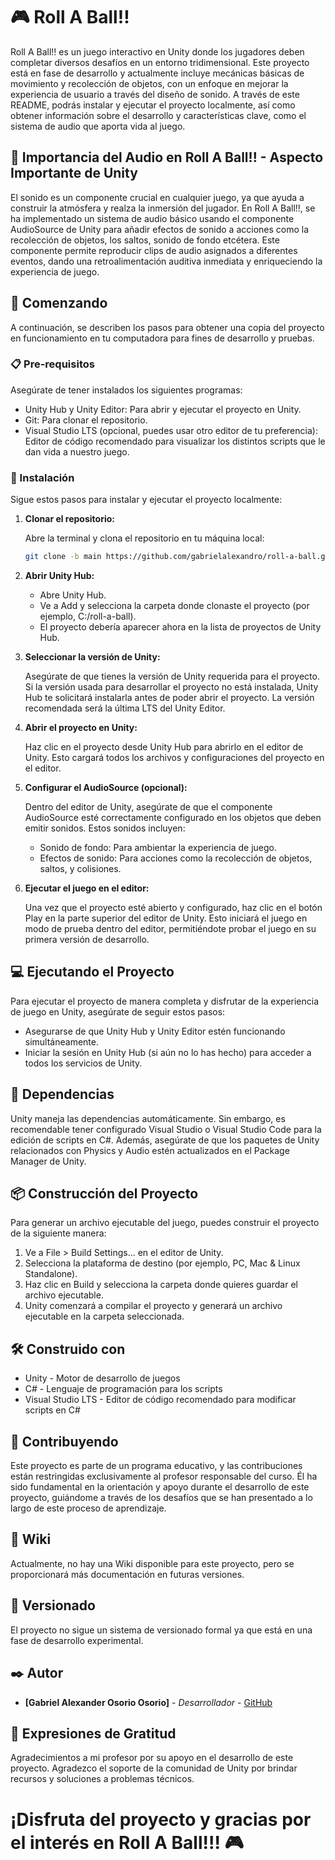 # 🎮 Roll A Ball!!

Roll A Ball!! es un juego interactivo en Unity donde los jugadores deben completar diversos desafíos en un entorno tridimensional. Este proyecto está en fase de desarrollo y actualmente incluye mecánicas básicas de movimiento y recolección de objetos, con un enfoque en mejorar la experiencia de usuario a través del diseño de sonido. A través de este README, podrás instalar y ejecutar el proyecto localmente, así como obtener información sobre el desarrollo y características clave, como el sistema de audio que aporta vida al juego.

## 🎵 Importancia del Audio en Roll A Ball!! - Aspecto Importante de Unity

El sonido es un componente crucial en cualquier juego, ya que ayuda a construir la atmósfera y realza la inmersión del jugador. En Roll A Ball!!, se ha implementado un sistema de audio básico usando el componente AudioSource de Unity para añadir efectos de sonido a acciones como la recolección de objetos, los saltos, sonido de fondo etcétera. Este componente permite reproducir clips de audio asignados a diferentes eventos, dando una retroalimentación auditiva inmediata y enriqueciendo la experiencia de juego.

## 🚀 Comenzando

A continuación, se describen los pasos para obtener una copia del proyecto en funcionamiento en tu computadora para fines de desarrollo y pruebas.

### 📋 Pre-requisitos

Asegúrate de tener instalados los siguientes programas:

- Unity Hub y Unity Editor: Para abrir y ejecutar el proyecto en Unity.
- Git: Para clonar el repositorio.
- Visual Studio LTS (opcional, puedes usar otro editor de tu preferencia): Editor de código recomendado para visualizar los distintos scripts que le dan vida a nuestro juego.

### 🔧 Instalación

Sigue estos pasos para instalar y ejecutar el proyecto localmente:

1. **Clonar el repositorio:**

   Abre la terminal y clona el repositorio en tu máquina local:
   ```bash
   git clone -b main https://github.com/gabrielalexandro/roll-a-ball.git
   ```

2. **Abrir Unity Hub:**

   - Abre Unity Hub.
   - Ve a Add y selecciona la carpeta donde clonaste el proyecto (por ejemplo, C:/roll-a-ball).
   - El proyecto debería aparecer ahora en la lista de proyectos de Unity Hub.

3. **Seleccionar la versión de Unity:** 

   Asegúrate de que tienes la versión de Unity requerida para el proyecto. Si la versión usada para desarrollar el proyecto no está instalada, Unity Hub te solicitará instalarla antes de poder abrir el proyecto. La versión recomendada será la última LTS del Unity Editor.

4. **Abrir el proyecto en Unity:** 

   Haz clic en el proyecto desde Unity Hub para abrirlo en el editor de Unity. Esto cargará todos los archivos y configuraciones del proyecto en el editor.

5. **Configurar el AudioSource (opcional):**

   Dentro del editor de Unity, asegúrate de que el componente AudioSource esté correctamente configurado en los objetos que deben emitir sonidos. Estos sonidos incluyen:
   - Sonido de fondo: Para ambientar la experiencia de juego.
   - Efectos de sonido: Para acciones como la recolección de objetos, saltos, y colisiones.

6. **Ejecutar el juego en el editor:**

   Una vez que el proyecto esté abierto y configurado, haz clic en el botón Play en la parte superior del editor de Unity. Esto iniciará el juego en modo de prueba dentro del editor, permitiéndote probar el juego en su primera versión de desarrollo.

## 💻 Ejecutando el Proyecto

Para ejecutar el proyecto de manera completa y disfrutar de la experiencia de juego en Unity, asegúrate de seguir estos pasos:

- Asegurarse de que Unity Hub y Unity Editor estén funcionando simultáneamente.
- Iniciar la sesión en Unity Hub (si aún no lo has hecho) para acceder a todos los servicios de Unity.

## 🔨 Dependencias

Unity maneja las dependencias automáticamente. Sin embargo, es recomendable tener configurado Visual Studio o Visual Studio Code para la edición de scripts en C#. Además, asegúrate de que los paquetes de Unity relacionados con Physics y Audio estén actualizados en el Package Manager de Unity.

## 📦 Construcción del Proyecto

Para generar un archivo ejecutable del juego, puedes construir el proyecto de la siguiente manera:

1. Ve a File > Build Settings... en el editor de Unity.
2. Selecciona la plataforma de destino (por ejemplo, PC, Mac & Linux Standalone).
3. Haz clic en Build y selecciona la carpeta donde quieres guardar el archivo ejecutable.
4. Unity comenzará a compilar el proyecto y generará un archivo ejecutable en la carpeta seleccionada.

## 🛠️ Construido con

- Unity - Motor de desarrollo de juegos
- C# - Lenguaje de programación para los scripts
- Visual Studio LTS - Editor de código recomendado para modificar scripts en C#

## 👥 Contribuyendo

Este proyecto es parte de un programa educativo, y las contribuciones están restringidas exclusivamente al profesor responsable del curso. Él ha sido fundamental en la orientación y apoyo durante el desarrollo de este proyecto, guiándome a través de los desafíos que se han presentado a lo largo de este proceso de aprendizaje.

## 📖 Wiki

Actualmente, no hay una Wiki disponible para este proyecto, pero se proporcionará más documentación en futuras versiones.

## 📌 Versionado

El proyecto no sigue un sistema de versionado formal ya que está en una fase de desarrollo experimental.

## ✒️ Autor

* **[Gabriel Alexander Osorio Osorio]** - *Desarrollador* - [GitHub](https://github.com/tuusuario)

## 🎁 Expresiones de Gratitud

Agradecimientos a mi profesor por su apoyo en el desarrollo de este proyecto.
Agradezco el soporte de la comunidad de Unity por brindar recursos y soluciones a problemas técnicos.

# ¡Disfruta del proyecto y gracias por el interés en Roll A Ball!!! 🎮
